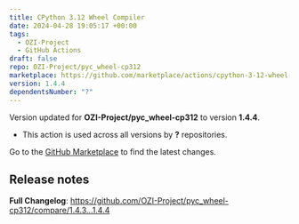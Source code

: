 ```yaml
---
title: CPython 3.12 Wheel Compiler
date: 2024-04-28 19:05:17 +00:00
tags:
  - OZI-Project
  - GitHub Actions
draft: false
repo: OZI-Project/pyc_wheel-cp312
marketplace: https://github.com/marketplace/actions/cpython-3-12-wheel-compiler
version: 1.4.4
dependentsNumber: "?"
---
```



Version updated for **OZI-Project/pyc_wheel-cp312** to version **1.4.4**.
- This action is used across all versions by **?** repositories.

Go to the [GitHub Marketplace](https://github.com/marketplace/actions/cpython-3-12-wheel-compiler) to find the latest changes.

## Release notes

**Full Changelog**: https://github.com/OZI-Project/pyc_wheel-cp312/compare/1.4.3...1.4.4
